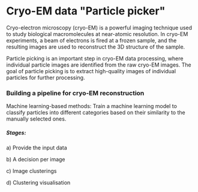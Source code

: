 # Cryo-EM data "Particle picker"

Cryo-electron microscopy (cryo-EM) is a powerful imaging technique used to study biological macromolecules at near-atomic resolution. In cryo-EM experiments, a beam of electrons is fired at a frozen sample, and the resulting images are used to reconstruct the 3D structure of the sample.

Particle picking is an important step in cryo-EM data processing, where individual particle images are identified from the raw cryo-EM images. The goal of particle picking is to extract high-quality images of individual particles for further processing.

### Building a pipeline for cryo-EM reconstruction
Machine learning-based methods: Train a machine learning model to classify particles into different categories based on their similarity to the manually selected ones.

##### Stages:
a) Provide the input data

b) A decision per image

c) Image clusterings

d) Clustering visualisation
